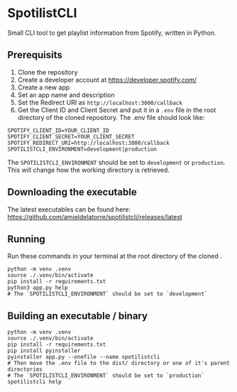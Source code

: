 # SpotilistCLI
Small CLI tool to get playlist information from Spotify, written in Python.

## Prerequisits
1. Clone the repository
2. Create a developer account at https://developer.spotify.com/
3. Create a new app
4. Set an app name and description
5. Set the Redirect URI as `http://localhost:3000/callback`
6. Get the Client ID and Client Secret and put it in a `.env` file in the root directory of the cloned repository. The .env file should look like:

```Dotenv
SPOTIFY_CLIENT_ID=YOUR_CLIENT_ID
SPOTIFY_CLIENT_SECRET=YOUR_CLIENT_SECRET
SPOTIFY_REDIRECT_URI=http://localhost:3000/callback
SPOTILISTCLI_ENVIRONMENT=development|production
```
The `SPOTILISTCLI_ENVIRONMENT` should be set to `development` or `production`. This will change how the working directory is retrieved.

## Downloading the executable
The latest executables can be found here: https://github.com/amieldelatorre/spotilistcli/releases/latest

## Running
Run these commands in your terminal at the root directory of the cloned .
```shell
python -m venv .venv
source ./.venv/bin/activate
pip install -r requirements.txt
python3 app.py help
# The `SPOTILISTCLI_ENVIRONMENT` should be set to `development`
```

## Building an executable / binary
```shell
python -m venv .venv
source ./.venv/bin/activate
pip install -r requirements.txt
pip install pyinstaller
pyinstaller app.py --onefile --name spotilistcli
# Then move the .env file to the dist/ directory or one of it's parent directories
# The `SPOTILISTCLI_ENVIRONMENT` should be set to `production`
spotilistcli help
```